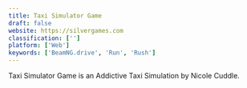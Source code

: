 ```yaml
---
title: Taxi Simulator Game
draft: false 
website: https://silvergames.com
classification: ['']
platform: ['Web']
keywords: ['BeamNG.drive', 'Run', 'Rush']
---
```

Taxi Simulator Game is an Addictive Taxi Simulation by Nicole Cuddle.